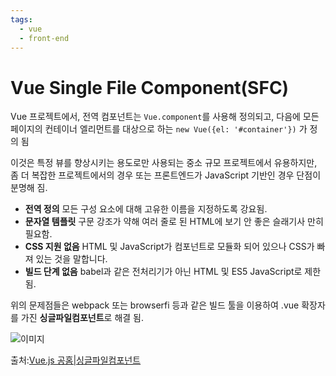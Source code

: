 ```yaml
---
tags:
  - vue
  - front-end
---
```


# Vue Single File Component(SFC)

Vue 프로젝트에서, 전역 컴포넌트는 `Vue.component`를 사용해 정의되고, 다음에 모든 페이지의 컨테이너 엘리먼트를 대상으로 하는 `new Vue({el: '#container'})` 가 정의 됨

이것은 특정 뷰를 향상시키는 용도로만 사용되는 중소 규모 프로젝트에서 유용하지만, 좀 더 복잡한 프로젝트에서의 경우 또는 프론트엔드가 JavaScript 기반인 경우 단점이 분명해 짐.

- **전역 정의** 모든 구성 요소에 대해 고유한 이름을 지정하도록 강요됨.
- **문자열 템플릿** 구문 강조가 약해 여러 줄로 된 HTML에 보기 안 좋은 슬래기사 만히 필요함.
- **CSS 지원 없음** HTML 및 JavaScript가 컴포넌트로 모듈화 되어 있으나 CSS가 빠져 있는 것을 말합니다.
- **빌드 단계 없음** babel과 같은 전처리기가 아닌 HTML 및 ES5 JavaScript로 제한 됨.

위의 문제점들은 webpack 또는 browserfi 등과 같은 빌드 툴을 이용하여 .vue 확장자를 가진 **싱글파일컴포넌트**로 해결 됨.

![이미지](https://kr.vuejs.org/images/vue-component.png)


출처:[Vue.js 공홈|싱글파일컴포넌트](https://kr.vuejs.org/v2/guide/single-file-components.html)
